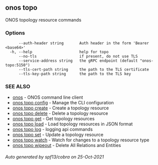 ## onos topo

ONOS topology resource commands

### Options

```
      --auth-header string       Auth header in the form 'Bearer <base64>'
  -h, --help                     help for topo
      --no-tls                   if present, do not use TLS
      --service-address string   the gRPC endpoint (default "onos-topo:5150")
      --tls-cert-path string     the path to the TLS certificate
      --tls-key-path string      the path to the TLS key
```

### SEE ALSO

* [onos](onos.md)	 - ONOS command line client
* [onos topo config](onos_topo_config.md)	 - Manage the CLI configuration
* [onos topo create](onos_topo_create.md)	 - Create a topology resource
* [onos topo delete](onos_topo_delete.md)	 - Delete a topology resource
* [onos topo get](onos_topo_get.md)	 - Get topology resources
* [onos topo load](onos_topo_load.md)	 - Load topology resources in JSON format
* [onos topo log](onos_topo_log.md)	 - logging api commands
* [onos topo set](onos_topo_set.md)	 - Update a topology resource
* [onos topo watch](onos_topo_watch.md)	 - Watch for changes to a topology resource type
* [onos topo wipeout](onos_topo_wipeout.md)	 - Delete All Relations and Entities

###### Auto generated by spf13/cobra on 25-Oct-2021
